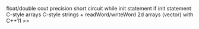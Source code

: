 float/double
cout precision
short circuit
while init statement
if init statement
C-style arrays
C-style strings + readWord/writeWord
2d arrays (vector) with C++11 >>
